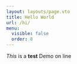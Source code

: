 ```yaml
---
layout: layouts/page.vto
title: Hello World
url: /hi/
menu:
  visible: false
  order: 8
---
```

*This* is a **test**
Demo on line
